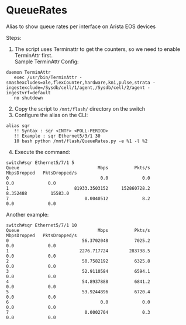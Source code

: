 # QueueRates
Alias to show queue rates per interface on Arista EOS devices

Steps: 

1. The script uses Terminattr to get the counters, so we need to enable TerminAttr first.  
Sample TerminAttr Config:
```
daemon TerminAttr
   exec /usr/bin/TerminAttr -smashexcludes=ale,flexCounter,hardware,kni,pulse,strata -ingestexclude=/Sysdb/cell/1/agent,/Sysdb/cell/2/agent -ingestvrf=default
   no shutdown
```
2. Copy the script to ```/mnt/flash/``` directory on the switch
3. Configure the alias on the CLI:
```
alias sqr
   !! Syntax : sqr <INTF> <POLL-PERIOD>
   !! Example : sqr Ethernet5/3/1 30
   10 bash python /mnt/flash/QueueRates.py -e %1 -l %2
```

4. Execute the command:

```
switch#sqr Ethernet5/7/1 5
Queue                              Mbps          Pkts/s     MbpsDropped   PktsDropped/s
0                                   0.0             0.0             0.0             0.0
1                         81933.3503152     152860728.2        8.352488         15583.0
7                             0.0040512             8.2             0.0             0.0
```
Another example:
```
switch#sqr Ethernet5/7/1 10
Queue                              Mbps          Pkts/s     MbpsDropped   PktsDropped/s
0                            56.3702048          7025.2             0.0             0.0
1                           2276.717724        283738.5             0.0             0.0
2                            50.7582192          6325.8             0.0             0.0
3                            52.9110584          6594.1             0.0             0.0
4                            54.8937888          6841.2             0.0             0.0
5                            53.9244896          6720.4             0.0             0.0
6                                   0.0             0.0             0.0             0.0
7                             0.0002704             0.3             0.0             0.0
```
